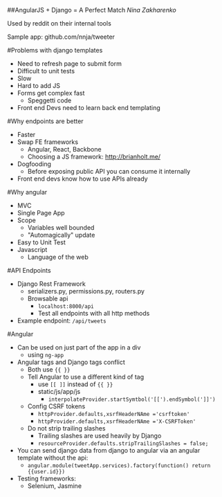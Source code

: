 ##AngularJS + Django = A Perfect Match
*Nina Zakharenko*

Used by reddit on their internal tools

Sample app: github.com/nnja/tweeter


#Problems with django templates
* Need to refresh page to submit form
* Difficult to unit tests
* Slow
* Hard to add JS
* Forms get complex fast
    - Speggetti code
* Front end Devs need to learn back end templating


#Why endpoints are better
* Faster
* Swap FE frameworks
    - Angular, React, Backbone
    - Choosing a JS framework: http://brianholt.me/
* Dogfooding
    - Before exposing public API you can consume it internally 
* Front end devs know how to use APIs already


#Why angular
* MVC
* Single Page App
* Scope
    - Variables well bounded
    - "Automagically" update
* Easy to Unit Test
* Javascript
    - Language of the web


#API Endpoints
* Django Rest Framework
    - serializers.py, permissions.py, routers.py
    - Browsable api
        - `localhost:8000/api`
        - Test all endpoints with all http methods
* Example endpoint:
    `/api/tweets`


#Angular
* Can be used on just part of the app in a div
    - using `ng-app`
* Angular tags and Django tags conflict
    - Both use `{{ }}`
    - Tell Angular to use a different kind of tag
        - use `[[ ]]` instead of `{{ }}`
        - static/js/app/js
            - `interpolateProvider.startSymtbol('[[').endSymbol(']]')`
    - Config CSRF tokens
        - `httpProvider.defaults,xsrfHeaderNAme ='csrftoken'`
        - `httpProvider.defaults,xsrfHeaderNAme ='X-CSRFToken'`
    - Do not strip trailing slashes
        - Trailing slashes are used heavily by Django
        - `resourceProvider.defaults.stripTrailingSlashes = false;`
* You can send django data from django to angular via an angular template without the api:
    - `angular.module(tweetApp.services).factory(function() return {{user.id}})`
* Testing frameworks:
    - Selenium, Jasmine 

